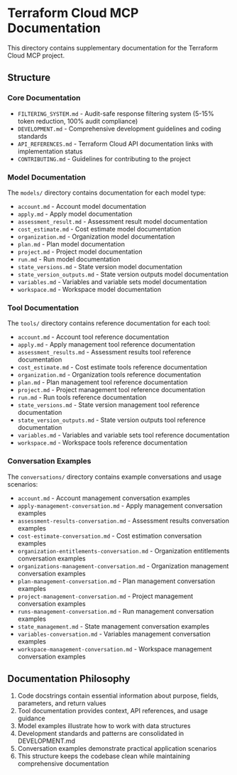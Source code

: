 # Terraform Cloud MCP Documentation

This directory contains supplementary documentation for the Terraform Cloud MCP project.

## Structure

### Core Documentation
- `FILTERING_SYSTEM.md` - Audit-safe response filtering system (5-15% token reduction, 100% audit compliance)
- `DEVELOPMENT.md` - Comprehensive development guidelines and coding standards
- `API_REFERENCES.md` - Terraform Cloud API documentation links with implementation status
- `CONTRIBUTING.md` - Guidelines for contributing to the project

### Model Documentation
The `models/` directory contains documentation for each model type:
- `account.md` - Account model documentation
- `apply.md` - Apply model documentation
- `assessment_result.md` - Assessment result model documentation
- `cost_estimate.md` - Cost estimate model documentation
- `organization.md` - Organization model documentation  
- `plan.md` - Plan model documentation
- `project.md` - Project model documentation
- `run.md` - Run model documentation
- `state_versions.md` - State version model documentation
- `state_version_outputs.md` - State version outputs model documentation
- `variables.md` - Variables and variable sets model documentation
- `workspace.md` - Workspace model documentation

### Tool Documentation
The `tools/` directory contains reference documentation for each tool:
- `account.md` - Account tool reference documentation
- `apply.md` - Apply management tool reference documentation
- `assessment_results.md` - Assessment results tool reference documentation
- `cost_estimate.md` - Cost estimate tools reference documentation
- `organization.md` - Organization tools reference documentation
- `plan.md` - Plan management tool reference documentation
- `project.md` - Project management tool reference documentation
- `run.md` - Run tools reference documentation
- `state_versions.md` - State version management tool reference documentation
- `state_version_outputs.md` - State version outputs tool reference documentation
- `variables.md` - Variables and variable sets tool reference documentation
- `workspace.md` - Workspace tools reference documentation

### Conversation Examples
The `conversations/` directory contains example conversations and usage scenarios:
- `account.md` - Account management conversation examples
- `apply-management-conversation.md` - Apply management conversation examples
- `assessment-results-conversation.md` - Assessment results conversation examples
- `cost-estimate-conversation.md` - Cost estimation conversation examples
- `organization-entitlements-conversation.md` - Organization entitlements conversation examples
- `organizations-management-conversation.md` - Organization management conversation examples
- `plan-management-conversation.md` - Plan management conversation examples
- `project-management-conversation.md` - Project management conversation examples
- `runs-management-conversation.md` - Run management conversation examples
- `state_management.md` - State management conversation examples
- `variables-conversation.md` - Variables management conversation examples
- `workspace-management-conversation.md` - Workspace management conversation examples

## Documentation Philosophy
1. Code docstrings contain essential information about purpose, fields, parameters, and return values
2. Tool documentation provides context, API references, and usage guidance
3. Model examples illustrate how to work with data structures
4. Development standards and patterns are consolidated in DEVELOPMENT.md
5. Conversation examples demonstrate practical application scenarios
6. This structure keeps the codebase clean while maintaining comprehensive documentation